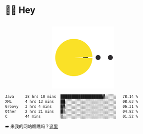 
# 👋🏻 Hey
<div align="center">
	<br>
	<img src="https://raw.githubusercontent.com/Aniket965/Aniket965/master/pacman.svg?sanitize=true" width="200" height="200">
	<br>
</div>

<!--START_SECTION:waka-->
```text
Java     38 hrs 10 mins  ███████████████████▓░░░░░   78.14 % 
XML      4 hrs 13 mins   ██░░░░░░░░░░░░░░░░░░░░░░░   08.63 % 
Groovy   3 hrs 4 mins    █▓░░░░░░░░░░░░░░░░░░░░░░░   06.31 % 
Other    2 hrs 21 mins   █▒░░░░░░░░░░░░░░░░░░░░░░░   04.82 % 
C        44 mins         ▒░░░░░░░░░░░░░░░░░░░░░░░░   01.52 % 
```
<!--END_SECTION:waka-->

 ➡️  来我的网站瞧瞧吗？[这里](https://www.shaolongfei.com)
